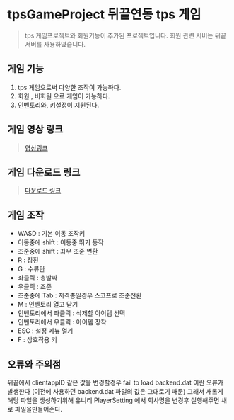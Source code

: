 # tpsGameProject 뒤끝연동 tps 게임 
> tps 게임프로젝트와 회원기능이 추가된 프로젝트입니다.
> 회원 관련 서버는 뒤끝 서버를 사용하였습니다.

## 게임 기능
1. tps 게임으로써 다양한 조작이 가능하다.
2. 회원 , 비회원 으로 게임이 가능하다.
3. 인벤토리와, 키설정이 지원된다.

## 게임 영상 링크
> [영상링크](https://www.youtube.com/watch?v=4NNA7Mjzvtg)
## 게임 다운로드 링크
> [다운로드 링크](https://drive.google.com/file/d/1N6v0PjgJQwgszeTKQbZ1IgcFNaxTCPts/view?usp=sharing)
## 게임 조작
- WASD : 기본 이동 조작키
- 이동중에 shift : 이동중 뛰기 동작
- 조준중에 shift : 좌우 조준 변환
- R : 장전
- G : 수류탄
- 좌클릭 : 총발싸
- 우클릭 : 조준
- 조준중에 Tab : 저격총일경우 스코프로 조준전환
- M : 인벤토리 열고 닫기
- 인벤토리에서 좌클릭 : 삭제할 아이템 선택
- 인벤토리에서 우클릭 : 아이템 장착
- ESC : 설정 메뉴 열기
- F : 상호작용 키

## 오류와 주의점
뒤끝에서  clientappID 같은 값을 변경할경우 fail to load backend.dat 이란 오류가 발생한다 (이전에 사용하던 backend.dat 파일의 값은 그대로기 때문)
그래서 새롭게 해당 파일을 생성하기위해 유니티 PlayerSetting 에서 회사명을 변경후 실행해주면 새로 파일을만들어준다.
